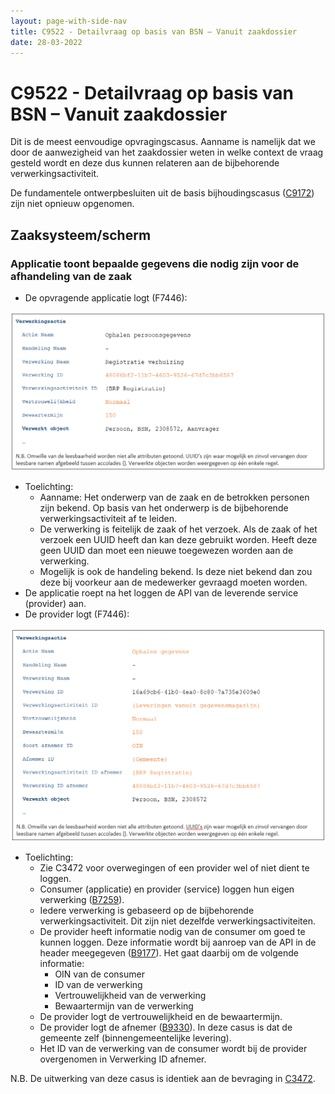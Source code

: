 ```yaml
---
layout: page-with-side-nav
title: C9522 - Detailvraag op basis van BSN – Vanuit zaakdossier
date: 28-03-2022
---
```


# C9522 - Detailvraag op basis van BSN – Vanuit zaakdossier

Dit is de meest eenvoudige opvragingscasus. Aanname is namelijk dat we door de aanwezigheid van het zaakdossier weten in welke context de vraag gesteld wordt en deze dus kunnen relateren aan de bijbehorende verwerkingsactiviteit.

De fundamentele ontwerpbesluiten uit de basis bijhoudingscasus ([C9172](./9172.md)) zijn niet opnieuw opgenomen. 

## Zaaksysteem/scherm
### Applicatie toont bepaalde gegevens die nodig zijn voor de afhandeling van de zaak
-	De opvragende applicatie logt (F7446):

<img src="./assets/9522_1.png" alt="" width="700"/>

-	Toelichting:
    -	Aanname: Het onderwerp van de zaak en de betrokken personen zijn bekend. Op basis van het onderwerp is de bijbehorende verwerkingsactiviteit af te leiden.
    -	De verwerking is feitelijk de zaak of het verzoek. Als de zaak of het verzoek een UUID heeft dan kan deze gebruikt worden. Heeft deze geen UUID dan moet een nieuwe toegewezen worden aan de verwerking.
    -	Mogelijk is ook de handeling bekend. Is deze niet bekend dan zou deze bij voorkeur aan de medewerker gevraagd moeten worden. 
-	De applicatie roept na het loggen de API van de leverende service (provider) aan.
-	De provider logt (F7446):

<img src="./assets/9522_2.png" alt="" width="700"/>

-	Toelichting:
    - Zie C3472 voor overwegingen of een provider wel of niet dient te loggen.
    - Consumer (applicatie) en provider (service) loggen hun eigen verwerking ([B7259](./7259.md)).
    - Iedere verwerking is gebaseerd op de bijbehorende verwerkingsactiviteit. Dit zijn niet dezelfde verwerkingsactiviteiten.
    - De provider heeft informatie nodig van de consumer om goed te kunnen loggen. Deze informatie wordt bij aanroep van de API in de header meegegeven ([B9177](./9177.md)). Het gaat daarbij om de volgende informatie:
        - OIN van de consumer
        - ID van de verwerking
        - Vertrouwelijkheid van de verwerking
        - Bewaartermijn van de verwerking
    - De provider logt de vertrouwelijkheid en de bewaartermijn.
    - De provider logt de afnemer ([B9330](./9330.md)). In deze casus is dat de gemeente zelf (binnengemeentelijke levering). 
    - Het ID van de verwerking van de consumer wordt bij de provider overgenomen in Verwerking ID afnemer.

N.B. De uitwerking van deze casus is identiek aan de bevraging in [C3472](./3472.md).

